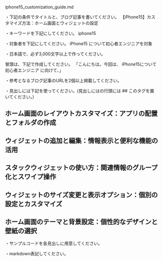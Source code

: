 iphone15_customization_guide.md

・下記の条件でタイトルと、ブログ記事を書いてください。
【iPhone15】カスタマイズ方法：ホーム画面とウィジェットの設定

・キーワードを下記にしてください。
iphone15

・対象者を下記にしてください。
  iPhone15 について初心者エンジニアを対象


・日本語で、必ず3,000文字以上で作ってください。

冒頭は、下記で作成してください。
「こんにちは。今回は、
iPhone15について初心者エンジニア
に向けて、」

・参考となるブログ記事のURLを2個以上掲載してください。

・見出しには下記を使ってください。(見出しにはの行頭には ## このタグを置いてください。)
## ホーム画面のレイアウトカスタマイズ：アプリの配置とフォルダの作成
## ウィジェットの追加と編集：情報表示と便利な機能の活用
## スタックウィジェットの使い方：関連情報のグループ化とスワイプ操作
## ウィジェットのサイズ変更と表示オプション：個別の設定とカスタマイズ
## ホーム画面のテーマと背景設定：個性的なデザインと壁紙の選択

・サンプルコードを各見出しに用意してください。

・markdown表記してください。


